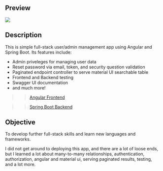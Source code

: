 ## Preview

<img src="https://github.com/vincanger/TopSecretSchnupperDevChallenge/blob/BTB-28/foodfriends-demo.gif" />

## Description

This is simple full-stack user/admin management app using Angular and Spring Boot. Its features include:

- Admin priveleges for managing user data
- Reset password via email, token, and security question validation
- Paginated endpoint controller to serve material UI searchable table
- Frontend and Backend testing
- Swagger UI documentation
- and much more!

>> [Angular Frontend](https://github.com/vincanger/TopSecretSchnupperDevChallengeFrontend/tree/BTB-30/food-friends)

>> [Spring Boot Backend](https://github.com/vincanger/TopSecretSchnupperDevChallenge/tree/BTB-28/src/main/java/com/amiconsult/topsecretschnupperdevchallenge)

## Objective

To develop further full-stack skills and learn new languages and frameworks.

I did not get around to deploying this app, and there are a lot of loose ends, but I learned a lot about many-to-many relationships, authentication, authorization, angular and material ui, serving paginated results, testing, and a lot more.
